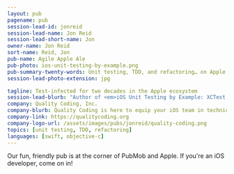 ```yaml
---
layout: pub
pagename: pub
session-lead-id: jonreid
session-lead-name: Jon Reid
session-lead-short-name: Jon
owner-name: Jon Reid
sort-name: Reid, Jon
pub-name: Agile Apple Ale
pub-photo: ios-unit-testing-by-example.png
pub-summary-twenty-words: Unit testing, TDD, and refactoring… on Apple platforms.
session-lead-photo-extension: jpg

tagline: Test-infected for two decades in the Apple ecosystem
session-lead-blurb: "Author of <em>iOS Unit Testing by Example: XCTest Tips and Techniques Using Swift</em>"
company: Quality Coding, Inc.
company-blurb: Quality Coding is here to equip your iOS team in technical agile practices. Because you can only be as agile as your code lets you be.
company-link: https://qualitycoding.org
company-logo-url: /assets/images/pubs/jonreid/quality-coding.png
topics: [unit testing, TDD, refactoring]
languages: [swift, objective-c]
---
```

Our fun, friendly pub is at the corner of PubMob and Apple. If you're an iOS developer, come on in!
